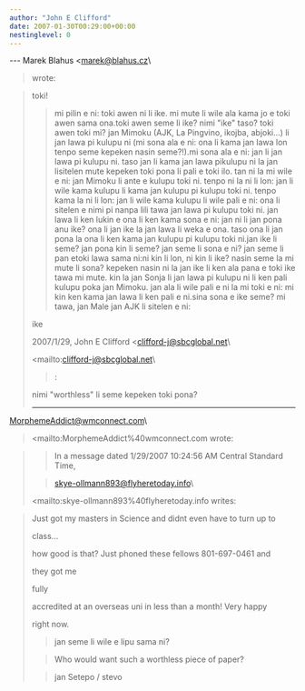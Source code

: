 ```yaml
---
author: "John E Clifford"
date: 2007-01-30T00:29:00+00:00
nestinglevel: 0
---
```

\---
 Marek Blahus <[marek@blahus.cz](mailto://marek@blahus.cz)\
> wrote:

> toki!
>> mi pilin e ni: toki awen ni li ike. mi mute li wile ala kama jo e toki
> awen sama ona.toki awen seme li ike? nimi "ike" taso? toki awen toki mi?
> jan Mimoku (AJK, La Pingvino, ikojba, abjoki...) li jan lawa pi kulupu
> ni (mi sona ala e ni: ona li kama jan lawa lon tenpo seme kepeken nasin
> seme?!).mi sona ala e ni: jan li jan lawa pi kulupu ni. taso jan li kama jan lawa pikulupu ni la jan lisitelen mute kepeken toki pona li pali e toki ilo.
> tan ni la mi wile e ni: jan Mimoku li ante e kulupu toki ni. tenpo ni la
> ni li lon: jan li wile kama kulupu li kama jan kulupu pi kulupu toki ni.
> tenpo kama la ni li lon: jan li wile kama kulupu li wile pali e ni: ona
> li sitelen e nimi pi nanpa lili tawa jan lawa pi kulupu toki ni. jan
> lawa li ken lukin e ona li ken kama sona e ni: jan ni li jan pona anu
> ike? ona li jan ike la jan lawa li weka e ona. taso ona li jan pona la
> ona li ken kama jan kulupu pi kulupu toki ni.jan ike li seme? jan pona kin li seme? jan seme li sona e ni? jan seme li pan etoki lawa sama ni:ni kin li lon, ni kin li ike? nasin seme la mi mute li sona?
> kepeken nasin ni la jan ike li ken ala pana e toki ike tawa mi mute.
>> kin la jan Sonja li jan lawa pi kulupu ni li ken pali kulupu poka jan
> Mimoku. jan ala li wile pali e ni la mi toki e ni: mi kin ken kama jan
> lawa li ken pali e ni.sina sona e ike seme?
> mi tawa,
> jan Male
>> jan AJK li sitelen e ni:
> 
> ike
> 
>> 
> 2007/1/29, John E Clifford <[clifford-j@sbcglobal.net](mailto://clifford-j@sbcglobal.net)\
> 
> <mailto:[clifford-j@sbcglobal.net](mailto://clifford-j@sbcglobal.net)\
>>:
> 
>> 
> nimi "worthless" li seme kepeken toki pona?
> 
> ---
 [MorphemeAddict@wmconnect.com](mailto://MorphemeAddict@wmconnect.com)\
> 
> <mailto:MorphemeAddict%40wmconnect.com
> wrote:

> 
>> 
>> In a message dated 1/29/2007 10:24:56 AM Central Standard Time,
> 
>> [skye-ollmann893@flyheretoday.info](mailto://skye-ollmann893@flyheretoday.info)\
> 
> <mailto:skye-ollmann893%40flyheretoday.info
> writes:

> 
>>> 
>>> 
>> 
> Just got my masters in Science and didnt even have to turn up to
> 
> class...
> 
>> 
> how good is that? Just phoned these fellows 801-697-0461 and
> 
> they got me
> 
>> 
> fully
> 
>> 
> accredited at an overseas uni in less than a month! Very happy
> 
> right now.
> 
>> 
>> 
>>> 
>> jan seme li wile e lipu sama ni?
> 
>>> 
>> Who would want such a worthless piece of paper?
> 
>>> 
>> jan Setepo / stevo
>